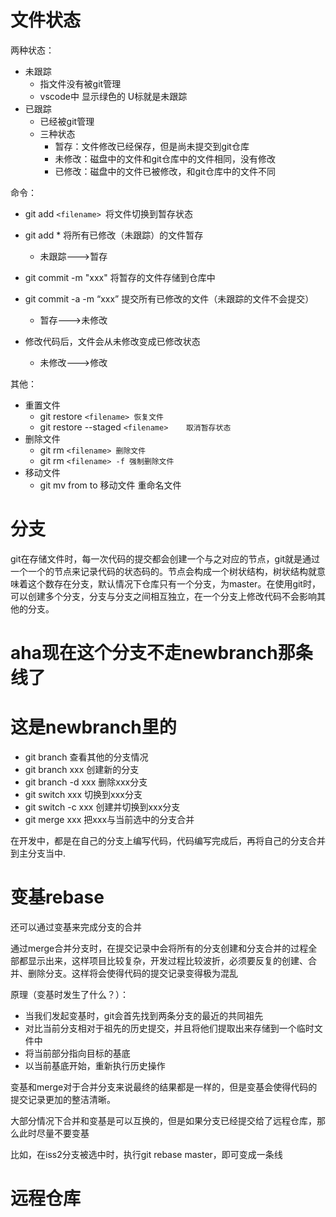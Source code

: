 # 文件状态

两种状态：

* 未跟踪
  * 指文件没有被git管理
  * vscode中 显示绿色的 U标就是未跟踪
* 已跟踪
  * 已经被git管理
  * 三种状态
    * 暂存：文件修改已经保存，但是尚未提交到git仓库
    * 未修改：磁盘中的文件和git仓库中的文件相同，没有修改
    * 已修改：磁盘中的文件已被修改，和git仓库中的文件不同

命令：

* git add `<filename> `将文件切换到暂存状态
* git add * 将所有已修改（未跟踪）的文件暂存

  * 未跟踪--->暂存
* git commit -m "xxx" 将暂存的文件存储到仓库中
* git commit -a -m “xxx”  提交所有已修改的文件（未跟踪的文件不会提交）

  * 暂存--->未修改
* 修改代码后，文件会从未修改变成已修改状态

  * 未修改--->修改

其他：

* 重置文件
  * git restore `<filename>	恢复文件`
  * git restore --staged `<filename>	取消暂存状态`
* 删除文件
  * git rm `<filename> 删除文件`
  * git rm `<filename> -f 强制删除文件`
* 移动文件
  * git mv from to 移动文件  重命名文件

# 分支

git在存储文件时，每一次代码的提交都会创建一个与之对应的节点，git就是通过一个一个的节点来记录代码的状态码的。节点会构成一个树状结构，树状结构就意味着这个数存在分支，默认情况下仓库只有一个分支，为master。在使用git时，可以创建多个分支，分支与分支之间相互独立，在一个分支上修改代码不会影响其他的分支。

# aha现在这个分支不走newbranch那条线了
# 这是newbranch里的
* git branch  查看其他的分支情况
* git branch xxx 创建新的分支
* git branch -d xxx  删除xxx分支
* git switch xxx	切换到xxx分支
* git switch -c xxx  创建并切换到xxx分支
* git merge xxx 把xxx与当前选中的分支合并

在开发中，都是在自己的分支上编写代码，代码编写完成后，再将自己的分支合并到主分支当中.

# 变基rebase

还可以通过变基来完成分支的合并

通过merge合并分支时，在提交记录中会将所有的分支创建和分支合并的过程全部都显示出来，这样项目比较复杂，开发过程比较波折，必须要反复的创建、合并、删除分支。这样将会使得代码的提交记录变得极为混乱

原理（变基时发生了什么？）：

* 当我们发起变基时，git会首先找到两条分支的最近的共同祖先
* 对比当前分支相对于祖先的历史提交，并且将他们提取出来存储到一个临时文件中
* 将当前部分指向目标的基底
* 以当前基底开始，重新执行历史操作

变基和merge对于合并分支来说最终的结果都是一样的，但是变基会使得代码的提交记录更加的整洁清晰。

大部分情况下合并和变基是可以互换的，但是如果分支已经提交给了远程仓库，那么此时尽量不要变基


比如，在iss2分支被选中时，执行git rebase master，即可变成一条线


# 远程仓库
